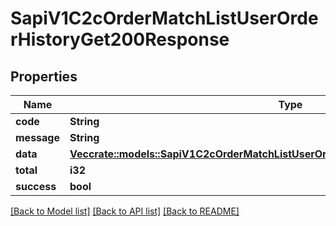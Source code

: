 # SapiV1C2cOrderMatchListUserOrderHistoryGet200Response

## Properties

Name | Type | Description | Notes
------------ | ------------- | ------------- | -------------
**code** | **String** |  | 
**message** | **String** |  | 
**data** | [**Vec<crate::models::SapiV1C2cOrderMatchListUserOrderHistoryGet200ResponseDataInner>**](_sapi_v1_c2c_orderMatch_listUserOrderHistory_get_200_response_data_inner.md) |  | 
**total** | **i32** |  | 
**success** | **bool** |  | 

[[Back to Model list]](../README.md#documentation-for-models) [[Back to API list]](../README.md#documentation-for-api-endpoints) [[Back to README]](../README.md)


